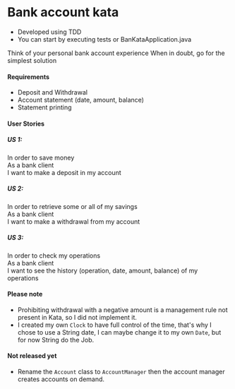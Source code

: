 # Bank account kata

- Developed using TDD   
- You can start by executing tests or BanKataApplication.java

Think of your personal bank account experience When in doubt, go for the simplest solution 
 
#### Requirements 
   
- Deposit and Withdrawal   
- Account statement (date, amount, balance)   
- Statement printing   
    
#### User Stories   

##### US 1:   
In order to save money   
As a bank client   
I want to make a deposit in my account   
   
##### US 2:   
In order to retrieve some or all of my savings   
As a bank client   
I want to make a withdrawal from my account   
   
##### US 3:   
In order to check my operations   
As a bank client   
I want to see the history (operation, date, amount, balance)  of my operations  

#### Please note
- Prohibiting withdrawal with a negative amount is a management rule not present in Kata, so I did not implement it.
- I created my own `Clock` to have full control of the time, that's why I chose to use a String date, I can maybe change it to my own `Date`, but for now String do the Job.

#### Not released yet
- Rename the `Account` class to  `AccountManager`  then the account manager creates accounts on demand.
